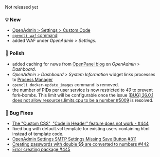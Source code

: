 Not released yet

### 💡 New
- [OpenAdmin > Settings > Custom Code](/docs/admin/settings/custom_code/)
- [`opencli waf` command](https://dev.openpanel.com/cli/waf.html)
- added WAF under *OpenAdmin > Settings*.


### 💅 Polish
- added caching for news from [OpenPanel blog](https://openpanel.com/blog) on *OpenAdmin > Dashboard*.
- *OpenAdmin > Dashboard > System Information* widget links processes to [Process Manager](/docs/admin/server/process_manager/)
- `opencli docker-update_images` command is removed.
- the number of PIDs per user service is now restricted to *40* to prevent fork-bombs. This limit will be configurable once the issue [[BUG] 26.0.1 does not allow resources.limits.cpu to be a number #5009](https://github.com/docker/cli/issues/5009) is resolved.

### 🐛 Bug Fixes
- [The "Custom CSS", "Code in Header" feature does not work - #444](https://github.com/stefanpejcic/OpenPanel/issues/444)
- fixed bug with default.vcl template for existing users containing html instead of template code.
- [OpenAdmin Settings SMTP Settings Missing Save Button #311](https://github.com/stefanpejcic/OpenPanel/issues/311)
- [Creating passwords with double $$ are converted to numbers #442](https://github.com/stefanpejcic/OpenPanel/issues/442)
- [Error creating package #445](https://github.com/stefanpejcic/OpenPanel/issues/445)

